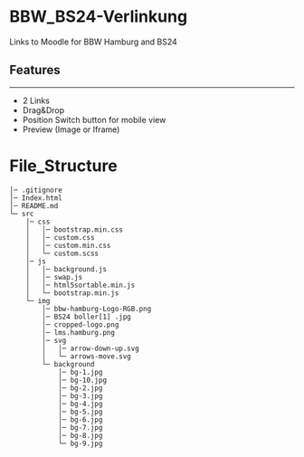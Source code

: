 # BBW_BS24-Verlinkung

Links to Moodle for BBW Hamburg and BS24

## Features

---

- 2 Links
- Drag&Drop
- Position Switch button for mobile view
- Preview (Image or Iframe)

# File_Structure

    │─ .gitignore
    │─ Index.html
    │─ README.md
    └─ src
        │─ css
        │   │─ bootstrap.min.css
        │   │─ custom.css
        │   │─ custom.min.css
        │   └─ custom.scss
        │─ js
        │   │─ background.js
        │   │─ swap.js
        │   │─ html5sortable.min.js
        │   └─ bootstrap.min.js
        └─ img
            │─ bbw-hamburg-Logo-RGB.png
            │─ BS24 boller[1] .jpg
            │─ cropped-logo.png
            │─ lms.hamburg.png
            │─ svg
            │   │─ arrow-down-up.svg
            │   └─ arrows-move.svg
            └─ background
                │─ bg-1.jpg
                │─ bg-10.jpg
                │─ bg-2.jpg
                │─ bg-3.jpg
                │─ bg-4.jpg
                │─ bg-5.jpg
                │─ bg-6.jpg
                │─ bg-7.jpg
                │─ bg-8.jpg
                └─ bg-9.jpg

